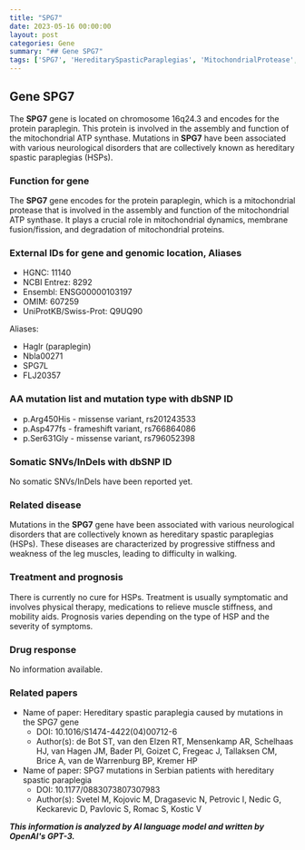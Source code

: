```yaml
---
title: "SPG7"
date: 2023-05-16 00:00:00
layout: post
categories: Gene
summary: "## Gene SPG7"
tags: ['SPG7', 'HereditarySpasticParaplegias', 'MitochondrialProtease', 'NeurologicalDisorders', 'MissenseVariant', 'FrameshiftVariant', 'PhysicalTherapy', 'MobilityAids']
---
```


## Gene SPG7

The **SPG7** gene is located on chromosome 16q24.3 and encodes for the protein paraplegin. This protein is involved in the assembly and function of the mitochondrial ATP synthase. Mutations in **SPG7** have been associated with various neurological disorders that are collectively known as hereditary spastic paraplegias (HSPs).

### Function for gene
The **SPG7** gene encodes for the protein paraplegin, which is a mitochondrial protease that is involved in the assembly and function of the mitochondrial ATP synthase. It plays a crucial role in mitochondrial dynamics, membrane fusion/fission, and degradation of mitochondrial proteins.

### External IDs for gene and genomic location, Aliases
- HGNC: 11140
- NCBI Entrez: 8292
- Ensembl: ENSG00000103197
- OMIM: 607259
- UniProtKB/Swiss-Prot: Q9UQ90

Aliases:
- Haglr (paraplegin)
- Nbla00271
- SPG7L
- FLJ20357

### AA mutation list and mutation type with dbSNP ID
- p.Arg450His - missense variant, rs201243533
- p.Asp477fs - frameshift variant, rs766864086
- p.Ser631Gly - missense variant, rs796052398

### Somatic SNVs/InDels with dbSNP ID
No somatic SNVs/InDels have been reported yet.

### Related disease
Mutations in the **SPG7** gene have been associated with various neurological disorders that are collectively known as hereditary spastic paraplegias (HSPs). These diseases are characterized by progressive stiffness and weakness of the leg muscles, leading to difficulty in walking.

### Treatment and prognosis
There is currently no cure for HSPs. Treatment is usually symptomatic and involves physical therapy, medications to relieve muscle stiffness, and mobility aids. Prognosis varies depending on the type of HSP and the severity of symptoms.

### Drug response
No information available.

### Related papers
- Name of paper: Hereditary spastic paraplegia caused by mutations in the SPG7 gene
  - DOI: 10.1016/S1474-4422(04)00712-6
  - Author(s): de Bot ST, van den Elzen RT, Mensenkamp AR, Schelhaas HJ, van Hagen JM, Bader PI, Goizet C, Fregeac J, Tallaksen CM, Brice A, van de Warrenburg BP, Kremer HP
- Name of paper: SPG7 mutations in Serbian patients with hereditary spastic paraplegia
  - DOI: 10.1177/0883073807307983
  - Author(s): Svetel M, Kojovic M, Dragasevic N, Petrovic I, Nedic G, Keckarevic D, Pavlovic S, Romac S, Kostic V

**_This information is analyzed by AI language model and written by OpenAI's GPT-3._**
